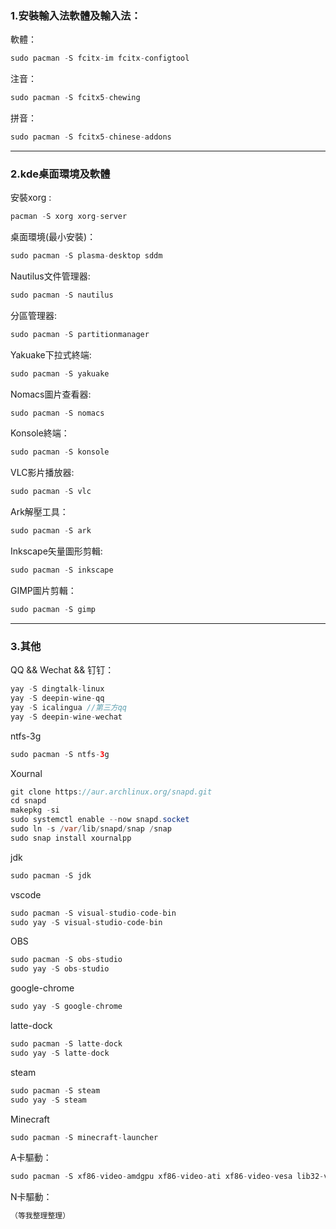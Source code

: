 ### 1.安裝輸入法軟體及輸入法：  
軟體：
```java
sudo pacman -S fcitx-im fcitx-configtool
```
注音：
```java
sudo pacman -S fcitx5-chewing
```
拼音：
```java
sudo pacman -S fcitx5-chinese-addons
```
<hr>

### 2.kde桌面環境及軟體
安裝xorg :
```java
pacman -S xorg xorg-server
```
桌面環境(最小安裝)：
```java
sudo pacman -S plasma-desktop sddm
```
Nautilus文件管理器:
```java
sudo pacman -S nautilus
```
分區管理器:
```java
sudo pacman -S partitionmanager
```
Yakuake下拉式終端:
```java
sudo pacman -S yakuake
```
Nomacs圖片查看器: 
```java
sudo pacman -S nomacs
```
Konsole終端：
```java
sudo pacman -S konsole
```
VLC影片播放器:
```java
sudo pacman -S vlc
```
Ark解壓工具：
```java
sudo pacman -S ark
```
Inkscape矢量圖形剪輯:
```java
sudo pacman -S inkscape
```
GIMP圖片剪輯：
```java
sudo pacman -S gimp
```

<hr>

### 3.其他
QQ && Wechat && 钉钉：
```java
yay -S dingtalk-linux
yay -S deepin-wine-qq
yay -S icalingua //第三方qq
yay -S deepin-wine-wechat
```
ntfs-3g
```java
sudo pacman -S ntfs-3g
```
Xournal
```java
git clone https://aur.archlinux.org/snapd.git
cd snapd
makepkg -si
sudo systemctl enable --now snapd.socket
sudo ln -s /var/lib/snapd/snap /snap
sudo snap install xournalpp
```

jdk
```java
sudo pacman -S jdk
```
vscode
```java
sudo pacman -S visual-studio-code-bin
sudo yay -S visual-studio-code-bin
```
OBS
```java
sudo pacman -S obs-studio
sudo yay -S obs-studio
```
google-chrome
```java
sudo yay -S google-chrome
```
latte-dock
```java
sudo pacman -S latte-dock
sudo yay -S latte-dock
```
steam
```java
sudo pacman -S steam
sudo yay -S steam
```
Minecraft
```java
sudo pacman -S minecraft-launcher
```
A卡驅動：
```java
sudo pacman -S xf86-video-amdgpu xf86-video-ati xf86-video-vesa lib32-vulkan-radeon libva-mesa-driver lib32-libva-mesa-driver mesa-vdpau lib32-mesa-vdpau
```
N卡驅動：
```java
（等我整理整理）
```
